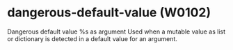 # dangerous-default-value (W0102)

Dangerous default value %s as argument Used when a mutable value as list
or dictionary is detected in a default value for an argument.
